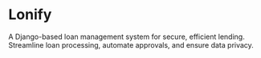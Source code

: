 # Lonify
A Django-based loan management system for secure, efficient lending. Streamline loan processing, automate approvals, and ensure data privacy.
